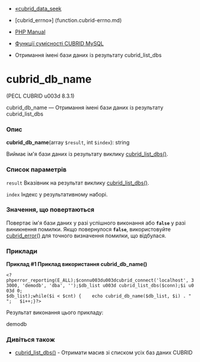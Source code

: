 - [«cubrid_data_seek](function.cubrid-data-seek.md)
- [cubrid_errno»] (function.cubrid-errno.md)

- [PHP Manual](index.md)
- [Функції сумісності CUBRID MySQL](cubridmysql.cubrid.md)
- Отримання імені бази даних із результату cubrid_list_dbs

# cubrid_db_name

(PECL CUBRID u003d 8.3.1)

cubrid_db_name — Отримання імені бази даних із результату
cubrid_list_dbs

### Опис

**cubrid_db_name**(array `$result`, int `$index`): string

Виймає ім'я бази даних із результату виклику
[cubrid_list_dbs()](function.cubrid-list-dbs.md).

### Список параметрів

`result`
Вказівник на результат виклику
[cubrid_list_dbs()](function.cubrid-list-dbs.md).

`index`
Індекс у результативному наборі.

### Значення, що повертаються

Повертає ім'я бази даних у разі успішного виконання або **`false`**
у разі виникнення помилки. Якщо повернулося **`false`**, використовуйте
[cubrid_error()](function.cubrid-error.md) для точного визначення
помилки, що відбулася.

### Приклади

**Приклад #1 Приклад використання **cubrid_db_name()****

` <?phperror_reporting(E_ALL);$connu003du003dcubrid_connect('localhost', 33000, 'demodb', 'dba', '');$db_list u003d cubrid_list_dbs($conn);$i u003d 0; $db_list);while($i < $cnt) {    echo cubrid_db_name($db_list, $i) . "
";   $i++;}?> `

Результат виконання цього прикладу:

demodb

### Дивіться також

- [cubrid_list_dbs()](function.cubrid-list-dbs.md) - Отримати масив
зі списком усіх баз даних CUBRID
